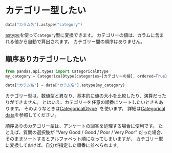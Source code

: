 # カテゴリー型したい

```python
data["カラム名"].astype("category")
```

[astype](./pandas-astype.md)を使って``category``型に変換できます。
カテゴリーの値は、カラムに含まれる値から自動で算出されます。
カテゴリー間の順序はありません。

## 順序ありカテゴリーしたい

```python
from pandas.api.types import CategoricalDtype
my_category = CategoricalDtype(categories=[カテゴリーの値], ordered=True)

data["カラム名"] = data["カラム名"].astype(my_category)
```

カテゴリー型は、数値型と異なり、基本的に値の大小を比較したり、演算だったりができません。
とはいえ、カテゴリーを任意の順番にソートしたいときもあります。
そのようなときは[CategoricalDtype](https://pandas.pydata.org/pandas-docs/stable/reference/api/pandas.CategoricalDtype.html)``を使います。
詳細は[Categorical data](https://pandas.pydata.org/pandas-docs/stable/user_guide/categorical.html)を参照してください。

順序ありのカテゴリー型は、アンケートの回答を処理する場合に便利です。
たとえば、質問の選択肢が "Very Good / Good / Poor / Very Poor" だった場合、
そのままソートするとアルファベット順になってしまいますが、
カテゴリー型に変換しておけば、自分が指定した順番に並べられます。
